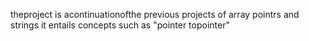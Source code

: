 theproject is acontinuationofthe previous projects of array pointrs and strings
it entails concepts such as "pointer topointer"
